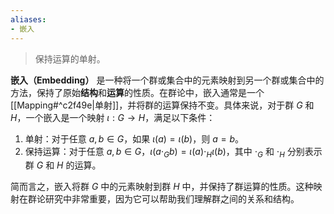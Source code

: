 ```yaml
---
aliases:
- 嵌入
---
```


> 保持运算的单射。

**嵌入（Embedding）** 是一种将一个群或集合中的元素映射到另一个群或集合中的方法，保持了原始**结构**和**运算**的性质。在群论中，嵌入通常是一个[[Mapping#^c2f49e|单射]]，并将群的运算保持不变。具体来说，对于群 $G$ 和 $H$，一个嵌入是一个映射 $\iota: G \to H$，满足以下条件：

1. 单射：对于任意 $a, b \in G$，如果 $\iota(a) = \iota(b)$，则 $a = b$。
2. 保持运算：对于任意 $a, b \in G$，$\iota(a \cdot_G b) = \iota(a) \cdot_H \iota(b)$，其中 $\cdot_G$ 和 $\cdot_H$ 分别表示群 $G$ 和 $H$ 的运算。

简而言之，嵌入将群 $G$ 中的元素映射到群 $H$ 中，并保持了群运算的性质。这种映射在群论研究中非常重要，因为它可以帮助我们理解群之间的关系和结构。